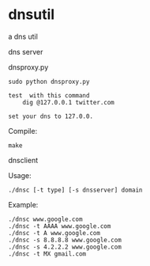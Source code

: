 dnsutil
=======

a dns util

dns server

dnsproxy.py

    sudo python dnsproxy.py

    test  with this command
        dig @127.0.0.1 twitter.com
    
    set your dns to 127.0.0.

Compile:

    make

dnsclient

Usage:

    ./dnsc [-t type] [-s dnsserver] domain

Example:

    ./dnsc www.google.com
    ./dnsc -t AAAA www.google.com
    ./dnsc -t A www.google.com
    ./dnsc -s 8.8.8.8 www.google.com
    ./dnsc -s 4.2.2.2 www.google.com
    ./dnsc -t MX gmail.com
